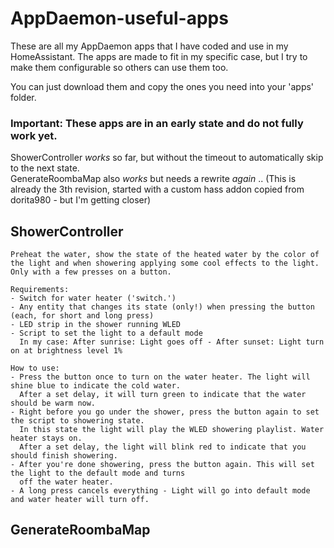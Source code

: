 # AppDaemon-useful-apps
These are all my AppDaemon apps that I have coded and use in my HomeAssistant.
The apps are made to fit in my specific case, but I try to make them configurable so others can use them too.

You can just download them and copy the ones you need into your 'apps' folder.

### Important: These apps are in an early state and do not fully work yet.
ShowerController _works_ so far, but without the timeout to automatically skip to the next state.<br>
GenerateRoombaMap also _works_ but needs a rewrite _again_ .. (This is already the 3th revision, started with a custom hass addon copied from dorita980 - but I'm getting closer)

## ShowerController
    Preheat the water, show the state of the heated water by the color of the light and when showering applying some cool effects to the light.
    Only with a few presses on a button.

    Requirements:
    - Switch for water heater ('switch.')
    - Any entity that changes its state (only!) when pressing the button (each, for short and long press)
    - LED strip in the shower running WLED
    - Script to set the light to a default mode
      In my case: After sunrise: Light goes off - After sunset: Light turn on at brightness level 1%

    How to use:
    - Press the button once to turn on the water heater. The light will shine blue to indicate the cold water.
      After a set delay, it will turn green to indicate that the water should be warm now.
    - Right before you go under the shower, press the button again to set the script to showering state.
      In this state the light will play the WLED showering playlist. Water heater stays on.
      After a set delay, the light will blink red to indicate that you should finish showering.
    - After you're done showering, press the button again. This will set the light to the default mode and turns
      off the water heater.
    - A long press cancels everything - Light will go into default mode and water heater will turn off.

## GenerateRoombaMap